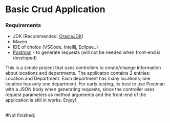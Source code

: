 <h1>Basic Crud Application</h1>
<h3>Requirements</h3>
<ul>
  <li>JDK (Recommended: <a href="https://www.oracle.com/java/technologies/downloads/" target="_blank">OracleJDK</a>)</li>
  <li>Maven</li>
  <li>IDE of choice (VSCode, Intellij, Eclipse..)</li>
  <li> <a href="https://www.postman.com/downloads/">Postman</a> - to generate requests (will not be needed when front-end is developed)</li>
</ul>
This is a simple project that uses controllers to create/change information about locations and departments.
The applicaton contains 2 entities: Location and Department. Each department has many locations; one location has only one department.
For early testing, its best to use Postman with a JSON body when generating requests, since the controller uses request parameters as method arguments and the front-end of the application is still in works.
Enjoy!
<br><br>

#Not finished;
